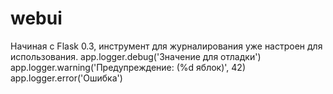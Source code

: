 # webui

Начиная с Flask 0.3, инструмент для журналирования уже настроен для использования.
app.logger.debug('Значение для отладки')
app.logger.warning('Предупреждение: (%d яблок)', 42)
app.logger.error('Ошибка')